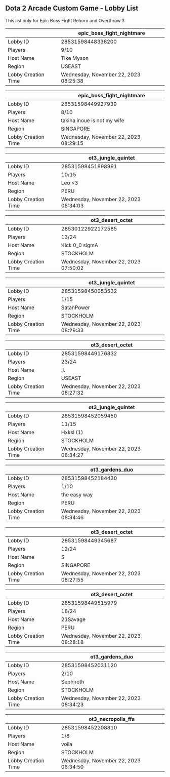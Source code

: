 ## Dota 2 Arcade Custom Game - Lobby List

This list only for Epic Boss Fight Reborn and Overthrow 3

|  | epic_boss_fight_nightmare |
| ------ | ------ |
| Lobby ID | 28531598448338200 |
| Players | 9/10 |
| Host Name | Tike Myson |
| Region | USEAST |
| Lobby Creation Time | Wednesday, November 22, 2023 08:25:38 |


|  | epic_boss_fight_nightmare |
| ------ | ------ |
| Lobby ID | 28531598449927939 |
| Players | 8/10 |
| Host Name | takina inoue is not my wife |
| Region | SINGAPORE |
| Lobby Creation Time | Wednesday, November 22, 2023 08:29:15 |


|  | ot3_jungle_quintet |
| ------ | ------ |
| Lobby ID | 28531598451898991 |
| Players | 10/15 |
| Host Name | Leo <3 |
| Region | PERU |
| Lobby Creation Time | Wednesday, November 22, 2023 08:34:03 |


|  | ot3_desert_octet |
| ------ | ------ |
| Lobby ID | 28530122922172585 |
| Players | 13/24 |
| Host Name | Kick 0_0 sigmA |
| Region | STOCKHOLM |
| Lobby Creation Time | Wednesday, November 22, 2023 07:50:02 |


|  | ot3_jungle_quintet |
| ------ | ------ |
| Lobby ID | 28531598450053532 |
| Players | 1/15 |
| Host Name | SatanPower |
| Region | STOCKHOLM |
| Lobby Creation Time | Wednesday, November 22, 2023 08:29:33 |


|  | ot3_desert_octet |
| ------ | ------ |
| Lobby ID | 28531598449176832 |
| Players | 23/24 |
| Host Name | .l. |
| Region | USEAST |
| Lobby Creation Time | Wednesday, November 22, 2023 08:27:32 |


|  | ot3_jungle_quintet |
| ------ | ------ |
| Lobby ID | 28531598452059450 |
| Players | 11/15 |
| Host Name | Hxksl  (1) |
| Region | STOCKHOLM |
| Lobby Creation Time | Wednesday, November 22, 2023 08:34:27 |


|  | ot3_gardens_duo |
| ------ | ------ |
| Lobby ID | 28531598452184430 |
| Players | 1/10 |
| Host Name | the easy way |
| Region | PERU |
| Lobby Creation Time | Wednesday, November 22, 2023 08:34:46 |


|  | ot3_desert_octet |
| ------ | ------ |
| Lobby ID | 28531598449345687 |
| Players | 12/24 |
| Host Name | S |
| Region | SINGAPORE |
| Lobby Creation Time | Wednesday, November 22, 2023 08:27:55 |


|  | ot3_desert_octet |
| ------ | ------ |
| Lobby ID | 28531598449515979 |
| Players | 18/24 |
| Host Name | 21Savage |
| Region | PERU |
| Lobby Creation Time | Wednesday, November 22, 2023 08:28:18 |


|  | ot3_gardens_duo |
| ------ | ------ |
| Lobby ID | 28531598452031120 |
| Players | 2/10 |
| Host Name | Sephiroth |
| Region | STOCKHOLM |
| Lobby Creation Time | Wednesday, November 22, 2023 08:34:23 |


|  | ot3_necropolis_ffa |
| ------ | ------ |
| Lobby ID | 28531598452208810 |
| Players | 1/8 |
| Host Name | voila |
| Region | STOCKHOLM |
| Lobby Creation Time | Wednesday, November 22, 2023 08:34:50 |


